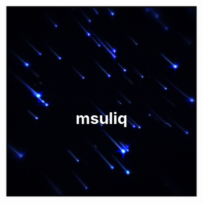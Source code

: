 <!-- <img src="https://user-images.githubusercontent.com/74038190/212284136-03988914-d899-44b4-b1d9-4eeccf656e44.gif"/> -->

<div style="position: relative; width: 100%; height: 25%;">
  <img src="https://github.com/msuliq/msuliq.github.io/raw/master/images/moving_stars.gif" style="width: 100%; height: 100%; object-fit: cover;" alt="Moving Stars">
  <p style="position: absolute; top: 50%; left: 50%; transform: translate(-50%, -50%); text-align: center; font-size: 3em; font-weight: bold; color: white;">msuliq</p>
</div>

